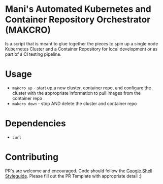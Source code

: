 # Mani's Automated Kubernetes and Container Repository Orchestrator (MAKCRO)

Is a script that is meant to glue together the pieces to spin up a single node Kubernetes Cluster and a Container Repository for local development or as part of a CI testing pipeline.

# Usage

- `makcro up` - start up a new cluster, container repo, and configure the cluster with the appropriate information to pull images from the container repo
- `makcro down` - stop AND delete the cluster and container repo

# Dependencies

- `curl`

# Contributing

PR's are welcome and encouraged. Code should follow the [Google Shell Styleguide](https://google.github.io/styleguide/shellguide.html). Please fill out the PR Template with appropriate detail :)
